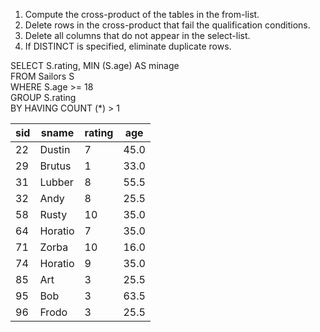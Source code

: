 1. Compute the cross-product of the tables in the from-list.
2. Delete rows in the cross-product that fail the qualification conditions.
3. Delete all columns that do not appear in the select-list.
4. If DISTINCT is specified, eliminate duplicate rows.

SELECT S.rating, MIN (S.age) AS minage  
FROM Sailors S  
WHERE S.age >= 18  
GROUP S.rating  
BY HAVING COUNT (*) > 1  


|sid|sname|rating|age|
|---|---|---|---|
|22|Dustin|7|45.0|
|29|Brutus|1|33.0|
|31|Lubber|8|55.5|
|32|Andy|8|25.5|
|58|Rusty|10|35.0|
|64|Horatio|7|35.0|
|71|Zorba|10|16.0|
|74|Horatio|9|35.0|
|85|Art|3|25.5|
|95|Bob|3|63.5|
|96|Frodo|3|25.5|
